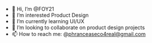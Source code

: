 - 👋 Hi, I’m @FOY21
- 👀 I’m interested Product Design
- 🌱 I’m currently learning UI/UX
- 💞️ I’m looking to collaborate on product design projects
- 📫 How to reach me: @phranceaseco4real@gmail.com

<!---
FOY21/FOY21 is a ✨ special ✨ repository because its `README.md` (this file) appears on your GitHub profile.
You can click the Preview link to take a look at your changes.
--->
